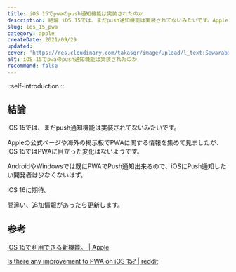 ```yaml
---
title: iOS 15でpwaのpush通知機能は実装されたのか
description: 結論 iOS 15では、まだpush通知機能は実装されてないみたいです。Appleの公式ページや海外の掲示板でPWAに関する情報を集めて見ましたが、iOS 15ではPWAに目立った変化はないようです。AndroidやWindowsでは既にPWAでPush通知出来るので、iOSにPush通知したい開発者は少なくないはず。
slug: ios_15_pwa
category: apple
createDate: 2021/09/29
updated: 
cover: 'https://res.cloudinary.com/takasqr/image/upload/l_text:Sawarabi%20Gothic_80_bold:iOS 15でpwaのpush通知機能は実装されたのか,co_rgb:fff,w_620,c_fit/v1712091289/ogp_image_zorhlz.png'
alt: iOS 15でpwaのpush通知機能は実装されたのか
recommend: false
---
```



::self-introduction
::


## 結論
iOS 15では、まだpush通知機能は実装されてないみたいです。

Appleの公式ページや海外の掲示板でPWAに関する情報を集めて見ましたが、iOS 15ではPWAに目立った変化はないようです。

AndroidやWindowsでは既にPWAでPush通知出来るので、iOSにPush通知したい開発者は少なくないはず。

iOS 16に期待。

間違い、追加情報があったら更新します。

## 参考
[iOS 15で利用できる新機能。 | Apple](https://www.apple.com/jp/ios/ios-15/features/)

[Is there any improvement to PWA on iOS 15? | reddit](https://www.google.com/amp/s/amp.reddit.com/r/webdev/comments/nw1as5/is_there_any_improvement_to_pwa_on_ios_15/)